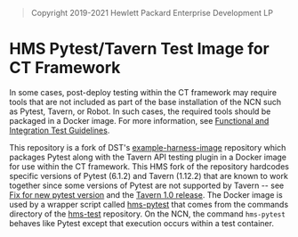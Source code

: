 > Copyright 2019-2021 Hewlett Packard Enterprise Development LP

# HMS Pytest/Tavern Test Image for CT Framework

In some cases, post-deploy testing within the CT framework may require tools that are not included as part of the base installation of the NCN such as Pytest, Tavern, or Robot. In such cases, the required tools should be packaged in a Docker image. For more information, see [Functional and Integration Test Guidelines](https://connect.us.cray.com/confluence/display/DST/Functional+and+Integration+Test+Guidelines).

This repository is a fork of DST's [example-harness-image](https://stash.us.cray.com/projects/DST-EXAMPLES/repos/example-harness-image/browse) repository which packages Pytest along with the Tavern API testing plugin in a Docker image for use within the CT framework. This HMS fork of the repository hardcodes specific versions of Pytest (6.1.2) and Tavern (1.12.2) that are known to work together since some versions of Pytest are not supported by Tavern -- see [Fix for new pytest version](https://github.com/taverntesting/tavern/issues/367) and the [Tavern 1.0 release](https://github.com/taverntesting/tavern/issues/495). The Docker image is used by a wrapper script called [hms-pytest](https://stash.us.cray.com/projects/HMS/repos/hms-test/browse/cmd/hms-pytest) that comes from the commands directory of the [hms-test](https://stash.us.cray.com/projects/HMS/repos/hms-test/browse) repository. On the NCN, the command `hms-pytest` behaves like Pytest except that execution occurs within a test container.
